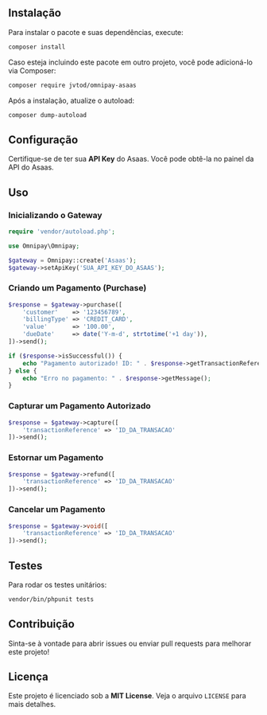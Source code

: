 
## Instalação

Para instalar o pacote e suas dependências, execute:

```sh
composer install
```

Caso esteja incluindo este pacote em outro projeto, você pode adicioná-lo via Composer:

```sh
composer require jvtod/omnipay-asaas
```

Após a instalação, atualize o autoload:

```sh
composer dump-autoload
```

## Configuração

Certifique-se de ter sua **API Key** do Asaas. Você pode obtê-la no painel da API do Asaas.

## Uso

### Inicializando o Gateway

```php
require 'vendor/autoload.php';

use Omnipay\Omnipay;

$gateway = Omnipay::create('Asaas');
$gateway->setApiKey('SUA_API_KEY_DO_ASAAS');
```

### Criando um Pagamento (Purchase)

```php
$response = $gateway->purchase([
    'customer'    => '123456789',
    'billingType' => 'CREDIT_CARD',
    'value'       => '100.00',
    'dueDate'     => date('Y-m-d', strtotime('+1 day')),
])->send();

if ($response->isSuccessful()) {
    echo "Pagamento autorizado! ID: " . $response->getTransactionReference();
} else {
    echo "Erro no pagamento: " . $response->getMessage();
}
```

### Capturar um Pagamento Autorizado

```php
$response = $gateway->capture([
    'transactionReference' => 'ID_DA_TRANSACAO'
])->send();
```

### Estornar um Pagamento

```php
$response = $gateway->refund([
    'transactionReference' => 'ID_DA_TRANSACAO'
])->send();
```

### Cancelar um Pagamento

```php
$response = $gateway->void([
    'transactionReference' => 'ID_DA_TRANSACAO'
])->send();
```

## Testes

Para rodar os testes unitários:

```sh
vendor/bin/phpunit tests
```

## Contribuição

Sinta-se à vontade para abrir issues ou enviar pull requests para melhorar este projeto!

## Licença

Este projeto é licenciado sob a **MIT License**. Veja o arquivo `LICENSE` para mais detalhes.

